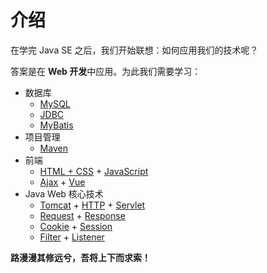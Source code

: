 # 介绍

在学完 Java SE 之后，我们开始联想：如何应用我们的技术呢？

答案是在 **Web 开发**中应用。为此我们需要学习：

- 数据库
  - [MySQL](./mysql.md)
  - [JDBC](./jdbc.md)
  - [MyBatis](./mybatis.md)
- 项目管理
  - [Maven](./maven.md)
- 前端
  - [HTML + CSS](../hc/index.md) + [JavaScript](../es/index.md)
  - [Ajax](../es/ajax.md) + [Vue](../node/vue-101.md)
- Java Web 核心技术
  - [Tomcat](./servlet.md#tomcat-快速应用) + [HTTP](./http.md) + [Servlet](./servlet.md)
  - [Request](./servlet.md#httpservletrequest-接口) + [Response](./servlet.md#httpservletresponse-接口)
  - [Cookie](./servlet.md#cookie-类) + [Session](./servlet.md#session-类)
  - [Filter](./servlet.md#filter-接口) + [Listener](./servlet.md#事件监听)

**路漫漫其修远兮，吾将上下而求索！**
